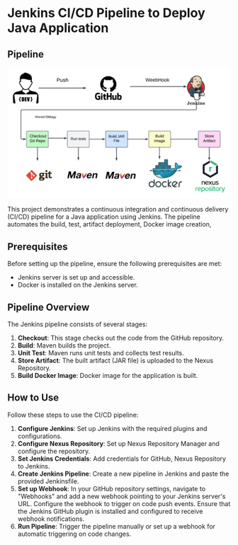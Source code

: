 # Jenkins CI/CD Pipeline to Deploy Java Application

## Pipeline

![Pipeline](/images/Project-Diagram.png)

This project demonstrates a continuous integration and continuous delivery (CI/CD) pipeline for a Java application using Jenkins. The pipeline automates the build, test, artifact deployment, Docker image creation,

## Prerequisites

Before setting up the pipeline, ensure the following prerequisites are met:

- Jenkins server is set up and accessible.
- Docker is installed on the Jenkins server.

## Pipeline Overview

The Jenkins pipeline consists of several stages:

1. **Checkout**: This stage checks out the code from the GitHub repository.
2. **Build**: Maven builds the project.
3. **Unit Test**: Maven runs unit tests and collects test results.
4. **Store Artifact**: The built artifact (JAR file) is uploaded to the Nexus Repository.
6. **Build Docker Image**: Docker image for the application is built.

## How to Use

Follow these steps to use the CI/CD pipeline:

1. **Configure Jenkins**: Set up Jenkins with the required plugins and configurations.
2. **Configure Nexus Repository**: Set up Nexus Repository Manager and configure the repository.
3. **Set Jenkins Credentials**: Add credentials for GitHub, Nexus Repository to Jenkins.
5. **Create Jenkins Pipeline**: Create a new pipeline in Jenkins and paste the provided Jenkinsfile.
6. **Set up Webhook**: In your GitHub repository settings, navigate to "Webhooks" and add a new webhook pointing to your Jenkins server's URL. Configure the webhook to trigger on code push events. Ensure that the Jenkins GitHub plugin is installed and configured to receive webhook notifications.
7. **Run Pipeline**: Trigger the pipeline manually or set up a webhook for automatic triggering on code changes.

